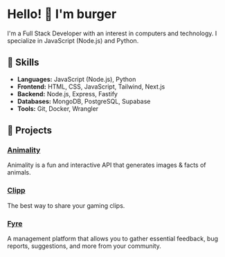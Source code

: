 # Hello! 👋 I'm burger

I'm a Full Stack Developer with an interest in computers and technology. I specialize in JavaScript (Node.js) and Python.

## 🚀 Skills

- **Languages:** JavaScript (Node.js), Python
- **Frontend:** HTML, CSS, JavaScript, Tailwind, Next.js
- **Backend:** Node.js, Express, Fastify
- **Databases:** MongoDB, PostgreSQL, Supabase
- **Tools:** Git, Docker, Wrangler

## 🔨 Projects

### [Animality](https://github.com/animality-xyz)
Animality is a fun and interactive API that generates images & facts of animals.

### [Clipp](https://github.com/ClippGG)
The best way to share your gaming clips.

### [Fyre](https://github.com/fyre-sh)
A management platform that allows you to gather essential feedback, bug reports, suggestions, and more from your community.
